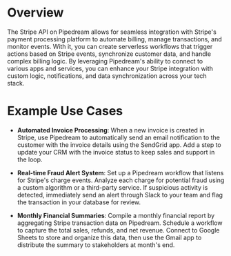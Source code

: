 # Overview

The Stripe API on Pipedream allows for seamless integration with Stripe's payment processing platform to automate billing, manage transactions, and monitor events. With it, you can create serverless workflows that trigger actions based on Stripe events, synchronize customer data, and handle complex billing logic. By leveraging Pipedream's ability to connect to various apps and services, you can enhance your Stripe integration with custom logic, notifications, and data synchronization across your tech stack.

# Example Use Cases

- **Automated Invoice Processing**: When a new invoice is created in Stripe, use Pipedream to automatically send an email notification to the customer with the invoice details using the SendGrid app. Add a step to update your CRM with the invoice status to keep sales and support in the loop.

- **Real-time Fraud Alert System**: Set up a Pipedream workflow that listens for Stripe's charge events. Analyze each charge for potential fraud using a custom algorithm or a third-party service. If suspicious activity is detected, immediately send an alert through Slack to your team and flag the transaction in your database for review.

- **Monthly Financial Summaries**: Compile a monthly financial report by aggregating Stripe transaction data on Pipedream. Schedule a workflow to capture the total sales, refunds, and net revenue. Connect to Google Sheets to store and organize this data, then use the Gmail app to distribute the summary to stakeholders at month's end.
